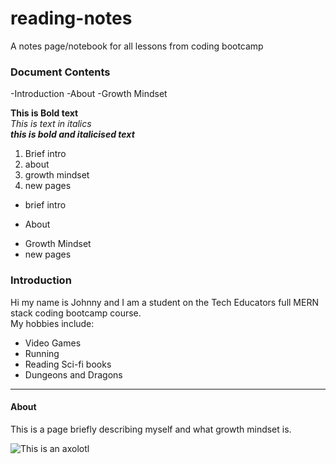 # reading-notes
A notes page/notebook for all lessons from coding bootcamp
### Document Contents
-Introduction
-About
-Growth Mindset 

**This is Bold text**  
*This is text in italics*  
_**this is bold and italicised text**_  

1. Brief intro  
2. about  
3. growth mindset  
4. new pages  

- brief intro 
* About
+ Growth Mindset
+ new pages
### Introduction

Hi my name is Johnny and I am a student on the Tech Educators full MERN stack coding bootcamp course.  
My hobbies include:
- Video Games
- Running
- Reading Sci-fi books
- Dungeons and Dragons

***

#### About

This is a page briefly describing myself and what growth mindset is.

![This is an axolotl](https://i.natgeofe.com/n/de94c416-6d23-45f5-9708-e8d56289268e/naturepl_01132178_4x3.jpg)
